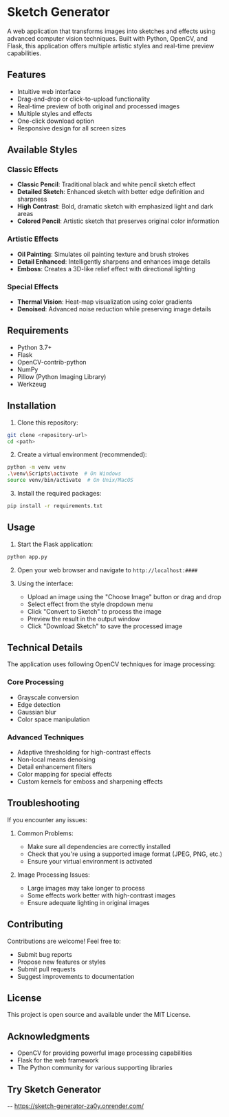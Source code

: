 # Sketch Generator

A web application that transforms images into sketches and effects using advanced computer vision techniques. Built with Python, OpenCV, and Flask, this application offers multiple artistic styles and real-time preview capabilities.

## Features

- Intuitive web interface
- Drag-and-drop or click-to-upload functionality
- Real-time preview of both original and processed images
- Multiple styles and effects
- One-click download option
- Responsive design for all screen sizes

## Available Styles

### Classic Effects
- **Classic Pencil**: Traditional black and white pencil sketch effect
- **Detailed Sketch**: Enhanced sketch with better edge definition and sharpness
- **High Contrast**: Bold, dramatic sketch with emphasized light and dark areas
- **Colored Pencil**: Artistic sketch that preserves original color information

### Artistic Effects
- **Oil Painting**: Simulates oil painting texture and brush strokes
- **Detail Enhanced**: Intelligently sharpens and enhances image details
- **Emboss**: Creates a 3D-like relief effect with directional lighting

### Special Effects
- **Thermal Vision**: Heat-map visualization using color gradients
- **Denoised**: Advanced noise reduction while preserving image details

## Requirements

- Python 3.7+
- Flask
- OpenCV-contrib-python
- NumPy
- Pillow (Python Imaging Library)
- Werkzeug

## Installation

1. Clone this repository:
```bash
git clone <repository-url>
cd <path>
```

2. Create a virtual environment (recommended):
```bash
python -m venv venv
.\venv\Scripts\activate  # On Windows
source venv/bin/activate  # On Unix/MacOS
```

3. Install the required packages:
```bash
pip install -r requirements.txt
```

## Usage

1. Start the Flask application:
```bash
python app.py
```

2. Open your web browser and navigate to `http://localhost:####`

3. Using the interface:
   - Upload an image using the "Choose Image" button or drag and drop
   - Select effect from the style dropdown menu
   - Click "Convert to Sketch" to process the image
   - Preview the result in the output window
   - Click "Download Sketch" to save the processed image

## Technical Details

The application uses following OpenCV techniques for image processing:

### Core Processing
- Grayscale conversion
- Edge detection
- Gaussian blur
- Color space manipulation

### Advanced Techniques
- Adaptive thresholding for high-contrast effects
- Non-local means denoising
- Detail enhancement filters
- Color mapping for special effects
- Custom kernels for emboss and sharpening effects

## Troubleshooting

If you encounter any issues:

1. Common Problems:
   - Make sure all dependencies are correctly installed
   - Check that you're using a supported image format (JPEG, PNG, etc.)
   - Ensure your virtual environment is activated

2. Image Processing Issues:
   - Large images may take longer to process
   - Some effects work better with high-contrast images
   - Ensure adequate lighting in original images

## Contributing

Contributions are welcome! Feel free to:
- Submit bug reports
- Propose new features or styles
- Submit pull requests
- Suggest improvements to documentation

## License

This project is open source and available under the MIT License.

## Acknowledgments

- OpenCV for providing powerful image processing capabilities
- Flask for the web framework
- The Python community for various supporting libraries

## Try Sketch Generator
-- https://sketch-generator-za0y.onrender.com/
